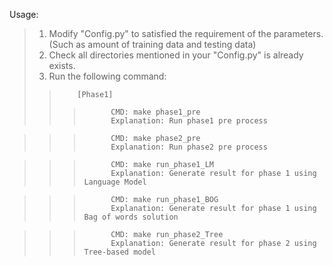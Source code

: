Usage:
>	1. Modify "Config.py" to satisfied the requirement of the parameters. (Such as amount of training data and testing data)
>	2. Check all directories mentioned in your "Config.py" is already exists.
>	3. Run the following command:
> > 		[Phase1]
> > >			CMD: make phase1_pre
> > >			Explanation: Run phase1 pre process

> > >			CMD: make phase2_pre
> > >			Explanation: Run phase2 pre process

> > >			CMD: make run_phase1_LM
> > >			Explanation: Generate result for phase 1 using Language Model

> > >			CMD: make run_phase1_BOG
> > >			Explanation: Generate result for phase 1 using Bag of words solution

> > >			CMD: make run_phase2_Tree
> > >			Explanation: Generate result for phase 2 using Tree-based model


